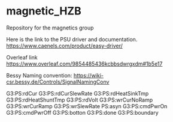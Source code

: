 # magnetic_HZB
Repository for the magnetics group

Here is the link to the PSU driver and documentation. 
https://www.caenels.com/product/easy-driver/

Overleaf link https://www.overleaf.com/9854485436kcbbsdwrgxdm#1b5e17

Bessy Naming convention: https://wiki-csr.bessy.de/Controls/SignalNamingConv


G3:PS:rdCur
G3:PS:rdCurSlewRate
G3:PS:rdHeatSinkTmp
G3:PS:rdHeatShuntTmp
G3:PS:rdVolt
G3:PS:wrCurNoRamp
G3:PS:wrCurRamp
G3:PS:wrSlewRate
PS:asyn
G3:PS:cmdPwrOn
G3:PS:cmdPwrOff
G3:PS:botton
G3:PS:done
G3:PS:boundary
